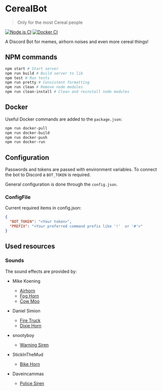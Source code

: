 # CerealBot

> Only for the most Cereal people

[![Node.js CI](https://github.com/CerealDevelopment/CerealBot/actions/workflows/main.yml/badge.svg?branch=master)](https://github.com/CerealDevelopment/CerealBot/actions/workflows/main.yml)
[![Docker CI](https://github.com/CerealDevelopment/CerealBot/actions/workflows/docker.yml/badge.svg?branch=master)](https://github.com/CerealDevelopment/CerealBot/actions/workflows/docker.yml)

A Discord Bot for memes, airhorn noises and even more cereal things!

## NPM commands

```sh
npm start # Start server
npm run build # Build server to lib
npm test # Run tests
npm run pretty # Consistent formatting
npm run clean # Remove node modules
npm run clean-install # Clean and reinstall node modules
```

## Docker

Useful Docker commands are added to the `package.json`:

```sh
npm run docker-pull
npm run docker-build
npm run docker-push
npm run docker-run
```

## Configuration

Passwords and tokens are passed with environment variables. To connect the bot to Discord a `BOT_TOKEN` is required.

General configuration is done through the `config.json`.

### ConfigFile

Current required items in config.json:

```json
{
  "BOT_TOKEN": "<Your token>",
  "PREFIX": "<Your preferred command prefix like '!'  or '#'>"
}
```

## Used resources

### Sounds

The sound effects are provided by:

- Mike Koening

  - [Airhorn](https://soundbible.com/1542-Air-Horn.html)
  - [Fog Horn](https://soundbible.com/1594-Fog-Horn.html)
  - [Cow Moo](https://soundbible.com/1778-Cow-Moo.html)

- Daniel Simion

  - [Fire Truck](https://soundbible.com/2192-Fire-Truck-Horn.html)
  - [Dixie Horn](https://soundbible.com/2179-Dixie-Horn.html)

- snootyboy

  - [Warning Siren](https://soundbible.com/1355-Warning-Siren.html)

- StickInTheMud

  - [Bike Horn](https://soundbible.com/1446-Bike-Horn.html)

- Daveincammas
  - [Police Siren](https://soundbible.com/1233-Siren.html)
